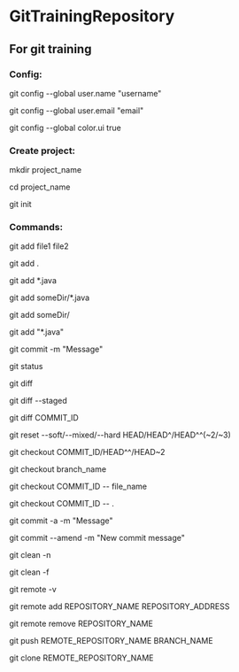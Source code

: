 # GitTrainingRepository
## For git training

### **Config:**
git config --global user.name "username"

git config --global user.email "email"

git config --global color.ui true

### **Create project:**
mkdir project_name

cd project_name

git init

### **Commands:**
git add file1 file2

git add .

git add *.java

git add someDir/*.java

git add someDir/

git add "*.java"

git commit -m "Message"

git status

git diff

git diff --staged

git diff COMMIT_ID

git reset --soft/--mixed/--hard HEAD/HEAD^/HEAD^^(~2/~3)

git checkout COMMIT_ID/HEAD^^/HEAD~2

git checkout branch_name

git checkout COMMIT_ID -- file_name

git checkout COMMIT_ID -- .

git commit -a -m "Message"

git commit --amend -m "New commit message"

git clean -n

git clean -f

git remote -v

git remote add REPOSITORY_NAME REPOSITORY_ADDRESS

git remote remove REPOSITORY_NAME

git push REMOTE_REPOSITORY_NAME BRANCH_NAME

git clone REMOTE_REPOSITORY_NAME
